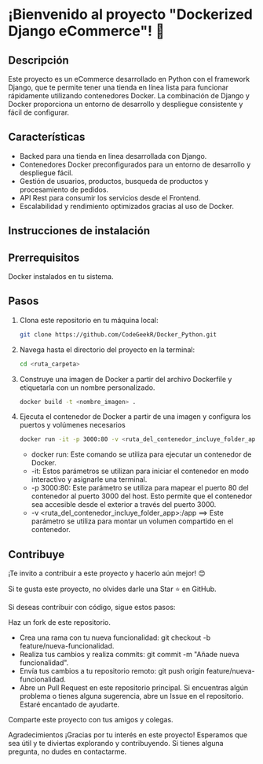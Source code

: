 # ¡Bienvenido al proyecto "Dockerized Django eCommerce"! 🚀

## Descripción

Este proyecto es un eCommerce desarrollado en Python con el framework Django, que te permite tener una tienda en línea lista para funcionar rápidamente utilizando contenedores Docker. La combinación de Django y Docker proporciona un entorno de desarrollo y despliegue consistente y fácil de configurar.

## Características

- Backed para una tienda en linea desarrollada con Django.
- Contenedores Docker preconfigurados para un entorno de desarrollo y despliegue fácil.
- Gestión de usuarios, productos, busqueda de productos y procesamiento de pedidos.
- API Rest para consumir los servicios desde el Frontend.
- Escalabilidad y rendimiento optimizados gracias al uso de Docker.

## Instrucciones de instalación

## Prerrequisitos

Docker instalados en tu sistema.

## Pasos

1. Clona este repositorio en tu máquina local:

   ```bash copyable
   git clone https://github.com/CodeGeekR/Docker_Python.git

   ```

2. Navega hasta el directorio del proyecto en la terminal:

   ```bash copyable
   cd <ruta_carpeta>
   ```

3. Construye una imagen de Docker a partir del archivo Dockerfile y etiquetarla con un nombre personalizado.

   ```bash copyable
   docker build -t <nombre_imagen> .
   ```

4. Ejecuta el contenedor de Docker a partir de una imagen y configura los puertos y volúmenes necesarios

   ```bash copyable
   docker run -it -p 3000:80 -v <ruta_del_contenedor_incluye_folder_app>:/app <nombre_imagen>
   ```

   - docker run: Este comando se utiliza para ejecutar un contenedor de Docker.
   - -it: Estos parámetros se utilizan para iniciar el contenedor en modo interactivo y asignarle una terminal.
   - -p 3000:80: Este parámetro se utiliza para mapear el puerto 80 del contenedor al puerto 3000 del host. Esto permite que el contenedor sea accesible desde el exterior a través del puerto 3000.
   - -v <ruta_del_contenedor_incluye_folder_app>:/app ==> Este parámetro se utiliza para montar un volumen compartido en el contenedor.

## Contribuye

¡Te invito a contribuir a este proyecto y hacerlo aún mejor! 😊

Si te gusta este proyecto, no olvides darle una Star ⭐️ en GitHub.

Si deseas contribuir con código, sigue estos pasos:

Haz un fork de este repositorio.

- Crea una rama con tu nueva funcionalidad: git checkout -b feature/nueva-funcionalidad.
- Realiza tus cambios y realiza commits: git commit -m "Añade nueva funcionalidad".
- Envía tus cambios a tu repositorio remoto: git push origin feature/nueva-funcionalidad.
- Abre un Pull Request en este repositorio principal.
  Si encuentras algún problema o tienes alguna sugerencia, abre un Issue en el repositorio. Estaré encantado de ayudarte.

Comparte este proyecto con tus amigos y colegas.

Agradecimientos
¡Gracias por tu interés en este proyecto! Esperamos que sea útil y te diviertas explorando y contribuyendo. Si tienes alguna pregunta, no dudes en contactarme.
